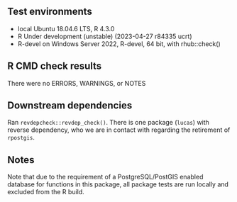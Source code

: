 ## Test environments
* local Ubuntu 18.04.6 LTS, R 4.3.0
* R Under development (unstable) (2023-04-27 r84335 ucrt)
* R-devel on Windows Server 2022, R-devel, 64 bit, with rhub::check()

## R CMD check results
There were no ERRORS, WARNINGS, or NOTES

## Downstream dependencies
Ran `revdepcheck::revdep_check()`. There is one package (`lucas`) with reverse dependency, who we
are in contact with regarding the retirement of `rpostgis`.

## Notes
Note that due to the requirement of a PostgreSQL/PostGIS enabled database for functions in this package, 
all package tests are run locally and excluded from the R build.